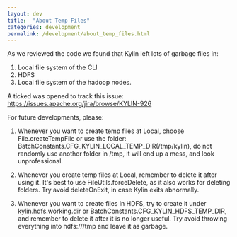 ```yaml
---
layout: dev
title:  "About Temp Files"
categories: development
permalink: /development/about_temp_files.html
---
```


As we reviewed the code we found that Kylin left lots of garbage files in:
1. Local file system of the CLI
2. HDFS
3. Local file system of the hadoop nodes.

A ticked was opened to track this issue:
https://issues.apache.org/jira/browse/KYLIN-926

For future developments, please:
1. Whenever you want to create temp files at Local, choose
File.createTempFile or use the folder:
BatchConstants.CFG_KYLIN_LOCAL_TEMP_DIR(/tmp/kylin), do not randomly use
another folder in /tmp, it will end up a mess, and look unprofessional.

2. Whenever you create temp files at Local, remember to delete it after
using it. It's best to use FileUtils.forceDelete, as it also works for
deleting folders. Try avoid deleteOnExit, in case Kylin exits abnormally.

3. Whenever you want to create files in HDFS, try to create it under
kylin.hdfs.working.dir or BatchConstants.CFG_KYLIN_HDFS_TEMP_DIR, and
remember to delete it after it is no longer useful. Try avoid throwing
everything into hdfs:///tmp and leave it as garbage.
